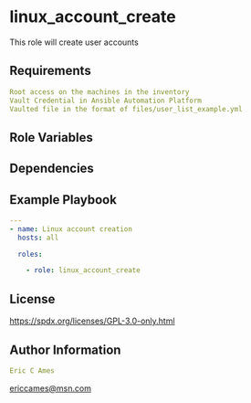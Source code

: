linux_account_create
=========

This role will create user accounts

Requirements
------------
```yaml
Root access on the machines in the inventory
Vault Credential in Ansible Automation Platform
Vaulted file in the format of files/user_list_example.yml
```
Role Variables
--------------

Dependencies
------------

Example Playbook
----------------
```yaml
---
- name: Linux account creation
  hosts: all

  roles:

    - role: linux_account_create
```
License
-------

https://spdx.org/licenses/GPL-3.0-only.html

Author Information
------------------
```yaml
Eric C Ames
```
ericcames@msn.com
